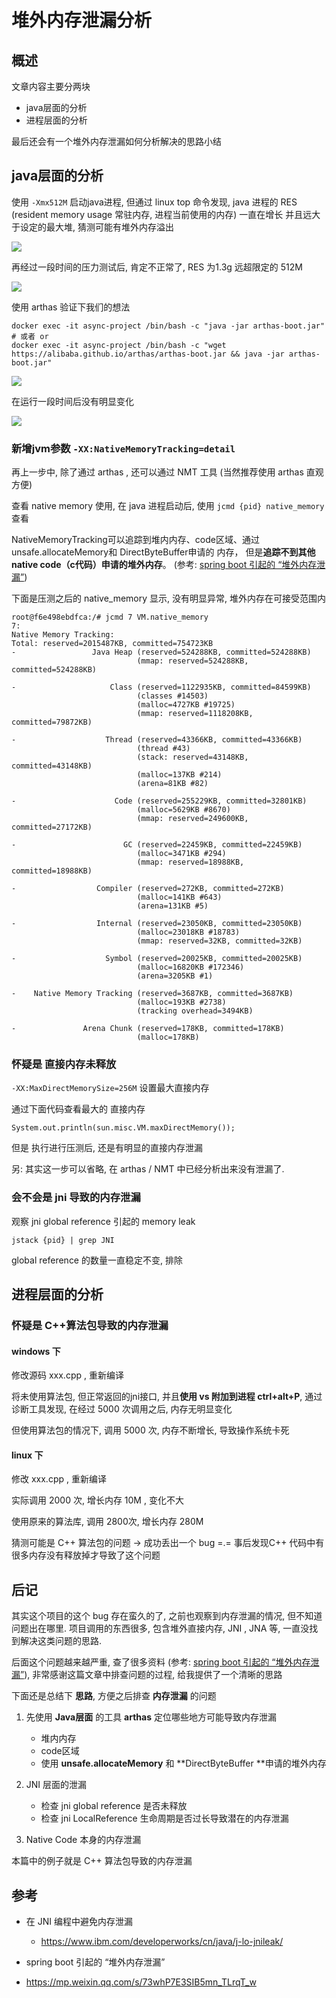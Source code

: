 # 堆外内存泄漏分析

## 概述

文章内容主要分两块

- java层面的分析
- 进程层面的分析

最后还会有一个堆外内存泄漏如何分析解决的思路小结

## java层面的分析

使用 `-Xmx512M` 启动java进程, 但通过 linux top 命令发现, java 进程的 
RES (resident memory usage 常驻内存, 进程当前使用的内存) 一直在增长
并且远大于设定的最大堆, 猜测可能有堆外内存溢出

![](https://open-chen.oss-cn-hangzhou.aliyuncs.com/open/2019/11/memory-leak/top_res_large.jpg)

再经过一段时间的压力测试后, 肯定不正常了, RES 为1.3g 远超限定的 512M

![](https://open-chen.oss-cn-hangzhou.aliyuncs.com/open/2019/11/memory-leak/top_res_large_large.jpg)


使用 arthas 验证下我们的想法

```
docker exec -it async-project /bin/bash -c "java -jar arthas-boot.jar"
# 或者 or
docker exec -it async-project /bin/bash -c "wget https://alibaba.github.io/arthas/arthas-boot.jar && java -jar arthas-boot.jar"
```

![](https://open-chen.oss-cn-hangzhou.aliyuncs.com/open/2019/11/memory-leak/arthas_no_change.jpg)

在运行一段时间后没有明显变化

![](https://open-chen.oss-cn-hangzhou.aliyuncs.com/open/2019/11/memory-leak/arthas_normal.jpg)

### 新增jvm参数 `-XX:NativeMemoryTracking=detail`

再上一步中, 除了通过 arthas , 还可以通过 NMT 工具 (当然推荐使用 arthas 直观方便)

查看 native memory 使用, 在 java 进程启动后, 使用 `jcmd {pid} native_memory` 查看

NativeMemoryTracking可以追踪到堆内内存、code区域、通过 unsafe.allocateMemory和 DirectByteBuffer申请的 内存，
但是**追踪不到其他 native code（c代码）申请的堆外内存**。 (参考: [spring boot 引起的 “堆外内存泄漏”](https://mp.weixin.qq.com/s/73whP7E3SIB5mn_TLrqT_w))

下面是压测之后的 native_memory 显示,  没有明显异常, 堆外内存在可接受范围内

```
root@f6e498ebdfca:/# jcmd 7 VM.native_memory
7:
Native Memory Tracking:
Total: reserved=2015487KB, committed=754723KB
-                 Java Heap (reserved=524288KB, committed=524288KB)
                            (mmap: reserved=524288KB, committed=524288KB) 
 
-                     Class (reserved=1122935KB, committed=84599KB)
                            (classes #14503)
                            (malloc=4727KB #19725) 
                            (mmap: reserved=1118208KB, committed=79872KB) 
 
-                    Thread (reserved=43366KB, committed=43366KB)
                            (thread #43)
                            (stack: reserved=43148KB, committed=43148KB)
                            (malloc=137KB #214) 
                            (arena=81KB #82)
 
-                      Code (reserved=255229KB, committed=32801KB)
                            (malloc=5629KB #8670) 
                            (mmap: reserved=249600KB, committed=27172KB) 
 
-                        GC (reserved=22459KB, committed=22459KB)
                            (malloc=3471KB #294) 
                            (mmap: reserved=18988KB, committed=18988KB) 
 
-                  Compiler (reserved=272KB, committed=272KB)
                            (malloc=141KB #643) 
                            (arena=131KB #5)
 
-                  Internal (reserved=23050KB, committed=23050KB)
                            (malloc=23018KB #18783) 
                            (mmap: reserved=32KB, committed=32KB) 
 
-                    Symbol (reserved=20025KB, committed=20025KB)
                            (malloc=16820KB #172346) 
                            (arena=3205KB #1)
 
-    Native Memory Tracking (reserved=3687KB, committed=3687KB)
                            (malloc=193KB #2738) 
                            (tracking overhead=3494KB)
 
-               Arena Chunk (reserved=178KB, committed=178KB)
                            (malloc=178KB)
```




### 怀疑是 直接内存未释放

`-XX:MaxDirectMemorySize=256M` 设置最大直接内存

通过下面代码查看最大的 直接内存

```
System.out.println(sun.misc.VM.maxDirectMemory());
```

但是 执行进行压测后, 还是有明显的直接内存泄漏

另: 其实这一步可以省略, 在 arthas / NMT 中已经分析出来没有泄漏了. 

### 会不会是 jni 导致的内存泄漏

 观察 jni global reference 引起的 memory leak

```
jstack {pid} | grep JNI
```

global reference 的数量一直稳定不变, 排除


## 进程层面的分析

### 怀疑是 C++算法包导致的内存泄漏

#### windows 下

修改源码 xxx.cpp , 重新编译

将未使用算法包, 但正常返回的jni接口, 并且**使用 vs 附加到进程 ctrl+alt+P**, 通过诊断工具发现, 在经过 5000 次调用之后, 内存无明显变化

但使用算法包的情况下, 调用 5000 次, 内存不断增长, 导致操作系统卡死

#### linux 下

修改 xxx.cpp , 重新编译

实际调用 2000 次, 增长内存 10M , 变化不大

使用原来的算法库, 调用 2800次, 增长内存 280M

猜测可能是 C++ 算法包的问题 -> 成功丢出一个 bug =.= 事后发现C++ 代码中有很多内存没有释放掉才导致了这个问题

## 后记

其实这个项目的这个 bug 存在蛮久的了, 之前也观察到内存泄漏的情况, 但不知道问题出在哪里. 项目调用的东西很多, 包含堆外直接内存, JNI , JNA 等, 一直没找到解决这类问题的思路.

后面这个问题越来越严重, 查了很多资料 (参考: [spring boot 引起的 “堆外内存泄漏”](https://mp.weixin.qq.com/s/73whP7E3SIB5mn_TLrqT_w)),  非常感谢这篇文章中排查问题的过程, 给我提供了一个清晰的思路

下面还是总结下 **思路**, 方便之后排查 **内存泄漏** 的问题

1. 先使用 **Java层面** 的工具 **arthas**  定位哪些地方可能导致内存泄漏
   - 堆内内存
   - code区域
   -  使用 **unsafe.allocateMemory** 和 **DirectByteBuffer **申请的堆外内存 
2. JNI 层面的泄漏

   - 检查 jni global reference 是否未释放
   - 检查 jni LocalReference  生命周期是否过长导致潜在的内存泄漏
3. Native Code 本身的内存泄漏



本篇中的例子就是 C++ 算法包导致的内存泄漏

## 参考



- 在 JNI 编程中避免内存泄漏

  - https://www.ibm.com/developerworks/cn/java/j-lo-jnileak/

-  spring boot 引起的 “堆外内存泄漏”
  - https://mp.weixin.qq.com/s/73whP7E3SIB5mn_TLrqT_w